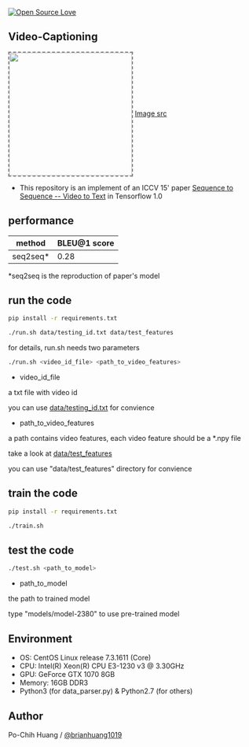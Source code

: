 [![Open Source Love](https://badges.frapsoft.com/os/v1/open-source-150x25.png?v=103)](https://github.com/ellerbrock/open-source-badges/)


## Video-Captioning

<img align='center' style="border-color:gray;border-width:2px;border-style:dashed"   src='https://vsubhashini.github.io/imgs/S2VTarchitecture.png' padding='5px' height="250px"></img>
<a href='https://vsubhashini.github.io/imgs/S2VTarchitecture.png'>Image src</a>

- This repository is an implement of an ICCV 15' paper [Sequence to Sequence -- Video to Text](https://arxiv.org/abs/1505.00487) in Tensorflow 1.0


## performance
|method|BLEU@1 score|
|---|---
|seq2seq*|0.28|

*seq2seq is the reproduction of paper's model

## run the code
```bash
pip install -r requirements.txt
```
```bash
./run.sh data/testing_id.txt data/test_features
```

for details, run.sh needs two parameters
```bash
./run.sh <video_id_file> <path_to_video_features>
```
- video_id_file

a txt file with video id

you can use [data/testing_id.txt](data/testing_id.txt) for convience

- path_to_video_features

a path contains video features, each video feature should be a *.npy file

take a look at [data/test_features](data/test_features)

you can use "data/test_features" directory for convience

## train the code
```bash
pip install -r requirements.txt
```
```bash
./train.sh
```

## test the code
```bash
./test.sh <path_to_model>
```
- path_to_model

the path to trained model

type "models/model-2380" to use pre-trained model

## Environment
- OS: CentOS Linux release 7.3.1611 (Core)
- CPU: Intel(R) Xeon(R) CPU E3-1230 v3 @ 3.30GHz
- GPU: GeForce GTX 1070 8GB
- Memory: 16GB DDR3
- Python3 (for data_parser.py) & Python2.7 (for others)

## Author
Po-Chih Huang / [@brianhuang1019](http://brianhuang1019.github.io/)
